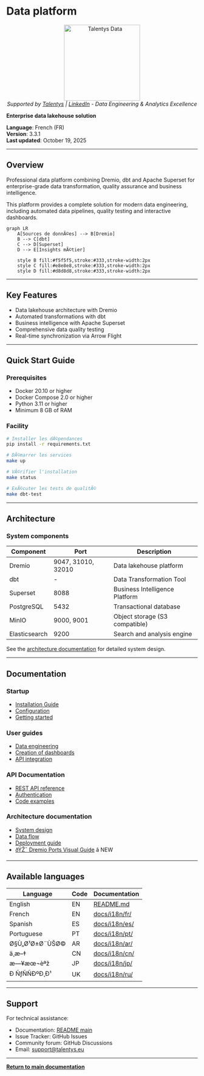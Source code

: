 ﻿# Data platform

<p align="center">
  <a href="https://talentys.eu" target="_blank">
    <img src="../../assets/images/talentys/original.png" alt="Talentys Data" width="200"/>
  </a>
  <br/>
  <em>Supported by <a href="https://talentys.eu">Talentys</a> | <a href="https://www.linkedin.com/company/talentysdata">LinkedIn</a> - Data Engineering & Analytics Excellence</em>
</p>


**Enterprise data lakehouse solution**

**Language**: French (FR)  
**Version**: 3.3.1  
**Last updated**: October 19, 2025

---

## Overview

Professional data platform combining Dremio, dbt and Apache Superset for enterprise-grade data transformation, quality assurance and business intelligence.

This platform provides a complete solution for modern data engineering, including automated data pipelines, quality testing and interactive dashboards.

```mermaid
graph LR
    A[Sources de donnÃ©es] --> B[Dremio]
    B --> C[dbt]
    C --> D[Superset]
    D --> E[Insights mÃ©tier]
    
    style B fill:#f5f5f5,stroke:#333,stroke-width:2px
    style C fill:#e8e8e8,stroke:#333,stroke-width:2px
    style D fill:#d8d8d8,stroke:#333,stroke-width:2px
```

---

## Key Features

- Data lakehouse architecture with Dremio
- Automated transformations with dbt
- Business intelligence with Apache Superset
- Comprehensive data quality testing
- Real-time synchronization via Arrow Flight

---

## Quick Start Guide

### Prerequisites

- Docker 20.10 or higher
- Docker Compose 2.0 or higher
- Python 3.11 or higher
- Minimum 8 GB of RAM

### Facility

```bash
# Installer les dÃ©pendances
pip install -r requirements.txt

# DÃ©marrer les services
make up

# VÃ©rifier l'installation
make status

# ExÃ©cuter les tests de qualitÃ©
make dbt-test
```

---

## Architecture

### System components

| Component | Port | Description |
|---------------|------|-------------|
| Dremio | 9047, 31010, 32010 | Data lakehouse platform |
| dbt | - | Data Transformation Tool |
| Superset | 8088 | Business Intelligence Platform |
| PostgreSQL | 5432 | Transactional database |
| MinIO | 9000, 9001 | Object storage (S3 compatible) |
| Elasticsearch | 9200 | Search and analysis engine |

See the [architecture documentation](architecture/) for detailed system design.

---

## Documentation

### Startup
- [Installation Guide](getting-started/)
- [Configuration](getting-started/)
- [Getting started](getting-started/)

### User guides
- [Data engineering](guides/)
- [Creation of dashboards](guides/)
- [API integration](guides/)

### API Documentation
- [REST API reference](api/)
- [Authentication](api/)
- [Code examples](api/)

### Architecture documentation
- [System design](architecture/)
- [Data flow](architecture/)
- [Deployment guide](architecture/)
- [ðŸŽ¯ Dremio Ports Visual Guide](architecture/dremio-ports-visual.md) â­ NEW

---

## Available languages

| Language | Code | Documentation |
|--------|------|---------------|
| English | EN | [README.md](../../../README.md) |
| French | EN | [docs/i18n/fr/](../fr/README.md) |
| Spanish | ES | [docs/i18n/es/](../es/README.md) |
| Portuguese | PT | [docs/i18n/pt/](../pt/README.md) |
| Ø§Ù„Ø¹Ø±Ø¨ÙŠØ© | AR | [docs/i18n/ar/](../ar/README.md) |
| ä¸­æ–‡ | CN | [docs/i18n/cn/](../cn/README.md) |
| æ—¥æœ¬èªž | JP | [docs/i18n/jp/](../jp/README.md) |
| Ð ÑƒÑÑÐºÐ¸Ð¹ | UK | [docs/i18n/ru/](../ru/README.md) |

---

## Support

For technical assistance:
- Documentation: [README main](../../../README.md)
- Issue Tracker: GitHub Issues
- Community forum: GitHub Discussions
- Email: support@talentys.eu

---

**[Return to main documentation](../../../README.md)**
